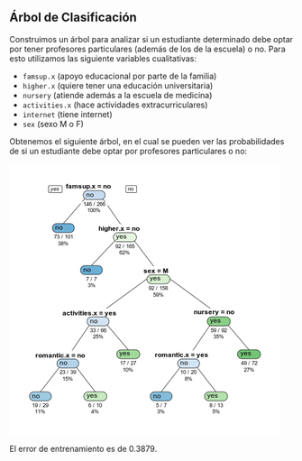 ## Árbol de Clasificación

Construimos un árbol para analizar si un estudiante determinado debe optar por tener profesores particulares (además de los de la escuela) o no. Para esto utilizamos las siguiente variables cualitativas:

- `famsup.x` (apoyo educacional por parte de la familia)
- `higher.x` (quiere tener una educación universitaria)
- `nursery` (atiende además a la escuela de medicina)
- `activities.x` (hace actividades extracurriculares)
- `internet` (tiene internet)
- `sex` (sexo M o F)

Obtenemos el siguiente árbol, en el cual se pueden ver las probabilidades de si un estudiante debe optar por profesores particulares o no:

![Tree](tree.png "Árbol de Clasificación")

El error de entrenamiento es de 0.3879.